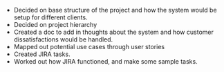 - Decided on base structure of the project and how the system would be setup for different clients.
- Decided on project hierarchy
- Created a doc to add in thoughts about the system and how customer dissatisfactions would be handled.
- Mapped out potential use cases through user stories
- Created JIRA tasks.
- Worked out how JIRA functioned, and make some sample tasks.
